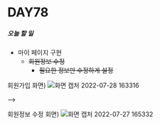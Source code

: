 # DAY78

##### 오늘 할 일
* 마이 페이지 구현
  * ~~회원정보 수정~~
    * ~~필요한 정보만 수정하게 설정~~  

회원가입 화면)
![화면 캡처 2022-07-28 163316](https://user-images.githubusercontent.com/103159709/181447838-e89c917e-2fa7-4f52-862a-61f6906fc5c9.png)

-->

회원정보 수정 회면)
![화면 캡처 2022-07-27 165332](https://user-images.githubusercontent.com/103159709/181192960-ff3782d3-5707-47f4-8220-467eca7c0128.png)

